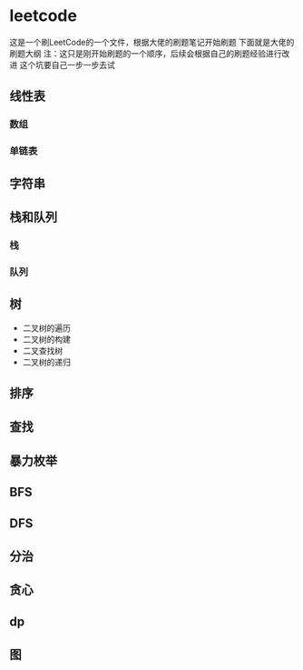 # leetcode
这是一个刷LeetCode的一个文件，根据大佬的刷题笔记开始刷题
下面就是大佬的刷题大纲
注：这只是刚开始刷题的一个顺序，后续会根据自己的刷题经验进行改进
  这个坑要自己一步一步去试
## 线性表
### 数组
### 单链表
## 字符串
## 栈和队列
### 栈
### 队列
## 树
  * 二叉树的遍历
  * 二叉树的构建
  * 二叉查找树
  * 二叉树的递归
## 排序
## 查找
## 暴力枚举
## BFS
## DFS
## 分治
## 贪心
## dp
## 图
